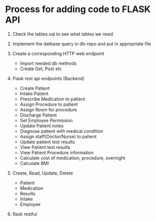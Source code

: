 
# Process for adding code to FLASK API
1. Check the tables.sql to see what tables we need
2. Implement the datbase query in db-repo and put in appropriate file
3. Create a corresponding HTTP web endpoint 
	* Import needed db methods
	* Create Get, Post etc


1. Flask rest api endpoints (Backend)
	* Create Patient
	* Intake Patient
	* Prescribe Medication to patient
	* Assign Procedure to patient
	* Assign Room for procedure
	* Discharge Patient
	* Set Employee Permission
	* Update Patient notes
	* Diagnose patient with medical condition
	* Assign staff(Doctor/Nurse) to patient
	* Update patient test results
	* View Patient test results
	* View Patient Procedure information
	* Calculate cost of medication, procedure, overnight
	* Calculate BMI


2. Create, Read, Update, Delete
	* Patient
	* Medication
	* Results
	* Intake
	* Employee 


1. flask restful

